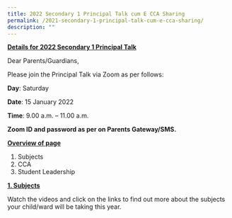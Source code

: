 ```yaml
---
title: 2022 Secondary 1 Principal Talk cum E CCA Sharing
permalink: /2021-secondary-1-principal-talk-cum-e-cca-sharing/
description: ""
---
```

**<u>Details for 2022 Secondary 1 Principal Talk</u>** 

Dear Parents/Guardians,

Please join the Principal Talk via Zoom as per follows:

**Day**: Saturday

**Date**: 15 January 2022

**Time**: 9.00 a.m. – 11.00 a.m.

**Zoom ID and password as per on Parents Gateway/SMS.**

**<u>Overview of page</u>**

1.  Subjects
2.  CCA
3.  Student Leadership

**<u>1\. Subjects</u>**

Watch the videos and click on the links to find out more about the subjects your child/ward will be taking this year.